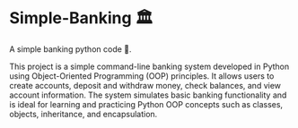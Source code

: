# Simple-Banking 🏛
A simple banking python code 🐍.

This project is a simple command-line banking system developed in Python using Object-Oriented Programming (OOP) principles. It allows users to create accounts, deposit and withdraw money, check balances, and view account information. The system simulates basic banking functionality and is ideal for learning and practicing Python OOP concepts such as classes, objects, inheritance, and encapsulation.

